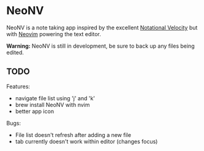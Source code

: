 # NeoNV
NeoNV is a note taking app inspired by the excellent [Notational Velocity](https://notational.net/) but with [Neovim](https://neovim.io/) powering the text editor.

**Warning:** NeoNV is still in development, be sure to back up any files being edited.

## TODO
Features:
- navigate file list using 'j' and 'k'
- brew install NeoNV with nvim
- better app icon

Bugs:
- File list doesn't refresh after adding a new file
- tab currently doesn't work within editor (changes focus)
